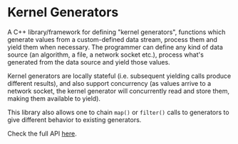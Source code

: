 # Kernel Generators

A C++ library/framework for defining "kernel generators", functions which generate values from a custom-defined data stream, process them and yield them when necessary. The programmer can define any kind of data source (an algorithm, a file, a network socket etc.), process what's generated from the data source and yield those values. 

Kernel generators are locally stateful (i.e. subsequent yielding calls produce different results), and also support concurrency (as values arrive to a network socket, the kernel generator will concurrently read and store them, making them available to yield). 

This library also allows one to chain `map()` or `filter()` calls to generators to give different behavior to existing generators.

Check the full API [here](https://github.com/Contentmaudlin/kernel_generators/wiki/Kernel-Generators-API).
